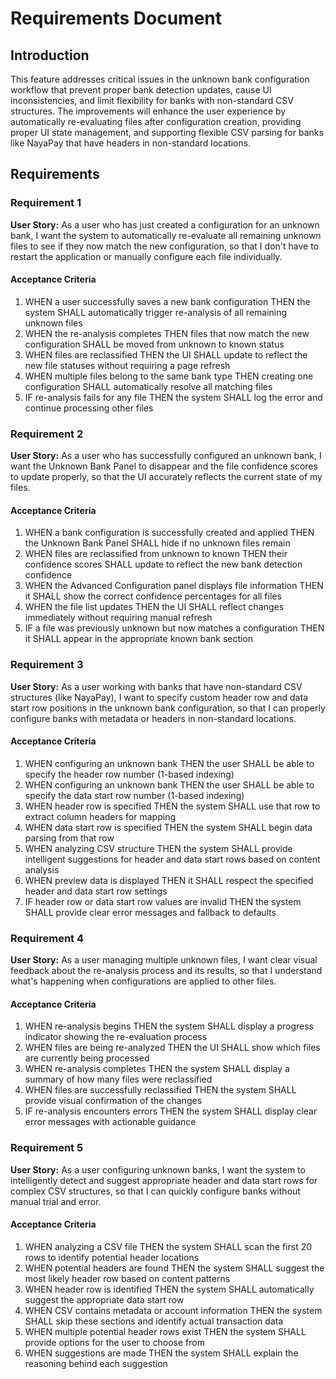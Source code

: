 # Requirements Document

## Introduction

This feature addresses critical issues in the unknown bank configuration workflow that prevent proper bank detection updates, cause UI inconsistencies, and limit flexibility for banks with non-standard CSV structures. The improvements will enhance the user experience by automatically re-evaluating files after configuration creation, providing proper UI state management, and supporting flexible CSV parsing for banks like NayaPay that have headers in non-standard locations.

## Requirements

### Requirement 1

**User Story:** As a user who has just created a configuration for an unknown bank, I want the system to automatically re-evaluate all remaining unknown files to see if they now match the new configuration, so that I don't have to restart the application or manually configure each file individually.

#### Acceptance Criteria

1. WHEN a user successfully saves a new bank configuration THEN the system SHALL automatically trigger re-analysis of all remaining unknown files
2. WHEN the re-analysis completes THEN files that now match the new configuration SHALL be moved from unknown to known status
3. WHEN files are reclassified THEN the UI SHALL update to reflect the new file statuses without requiring a page refresh
4. WHEN multiple files belong to the same bank type THEN creating one configuration SHALL automatically resolve all matching files
5. IF re-analysis fails for any file THEN the system SHALL log the error and continue processing other files

### Requirement 2

**User Story:** As a user who has successfully configured an unknown bank, I want the Unknown Bank Panel to disappear and the file confidence scores to update properly, so that the UI accurately reflects the current state of my files.

#### Acceptance Criteria

1. WHEN a bank configuration is successfully created and applied THEN the Unknown Bank Panel SHALL hide if no unknown files remain
2. WHEN files are reclassified from unknown to known THEN their confidence scores SHALL update to reflect the new bank detection confidence
3. WHEN the Advanced Configuration panel displays file information THEN it SHALL show the correct confidence percentages for all files
4. WHEN the file list updates THEN the UI SHALL reflect changes immediately without requiring manual refresh
5. IF a file was previously unknown but now matches a configuration THEN it SHALL appear in the appropriate known bank section

### Requirement 3

**User Story:** As a user working with banks that have non-standard CSV structures (like NayaPay), I want to specify custom header row and data start row positions in the unknown bank configuration, so that I can properly configure banks with metadata or headers in non-standard locations.

#### Acceptance Criteria

1. WHEN configuring an unknown bank THEN the user SHALL be able to specify the header row number (1-based indexing)
2. WHEN configuring an unknown bank THEN the user SHALL be able to specify the data start row number (1-based indexing)
3. WHEN header row is specified THEN the system SHALL use that row to extract column headers for mapping
4. WHEN data start row is specified THEN the system SHALL begin data parsing from that row
5. WHEN analyzing CSV structure THEN the system SHALL provide intelligent suggestions for header and data start rows based on content analysis
6. WHEN preview data is displayed THEN it SHALL respect the specified header and data start row settings
7. IF header row or data start row values are invalid THEN the system SHALL provide clear error messages and fallback to defaults

### Requirement 4

**User Story:** As a user managing multiple unknown files, I want clear visual feedback about the re-analysis process and its results, so that I understand what's happening when configurations are applied to other files.

#### Acceptance Criteria

1. WHEN re-analysis begins THEN the system SHALL display a progress indicator showing the re-evaluation process
2. WHEN files are being re-analyzed THEN the UI SHALL show which files are currently being processed
3. WHEN re-analysis completes THEN the system SHALL display a summary of how many files were reclassified
4. WHEN files are successfully reclassified THEN the system SHALL provide visual confirmation of the changes
5. IF re-analysis encounters errors THEN the system SHALL display clear error messages with actionable guidance

### Requirement 5

**User Story:** As a user configuring unknown banks, I want the system to intelligently detect and suggest appropriate header and data start rows for complex CSV structures, so that I can quickly configure banks without manual trial and error.

#### Acceptance Criteria

1. WHEN analyzing a CSV file THEN the system SHALL scan the first 20 rows to identify potential header locations
2. WHEN potential headers are found THEN the system SHALL suggest the most likely header row based on content patterns
3. WHEN header row is identified THEN the system SHALL automatically suggest the appropriate data start row
4. WHEN CSV contains metadata or account information THEN the system SHALL skip these sections and identify actual transaction data
5. WHEN multiple potential header rows exist THEN the system SHALL provide options for the user to choose from
6. WHEN suggestions are made THEN the system SHALL explain the reasoning behind each suggestion